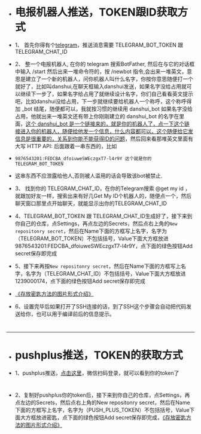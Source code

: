 - # 电报机器人推送，TOKEN跟ID获取方式

- 1、 首先你得有个[telegram](https://telegram.org/)，推送消息需要 TELEGRAM_BOT_TOKEN 跟 TELEGRAM_CHAT_ID

- 2、 整一个电报机器人, 在你的 telegram 搜索BotFather, 然后在与它的对话框中输入 /start 然后出来一堆命令符的，按 /newbot 指令,会出来一堆英文，意思是建立了一个新的机器人，问你机器人叫什么名字，你按你意思随便打一个就好了，比如叫danshui,在聊天框输入danshui发送，如果名字没给占用就可以继续下一步了，如果名字给占用了就继续设计名字，你们自己看看英文提示吧，比如danshui没给占用，下一步就继续要给机器人一个称呼，这个称呼得加 _bot 结尾，随便都可以，我就按习惯的继续用 danshui_bot 如果名字没给占用，他就出来一堆英文还有带上你刚刚建立的 danshui_bot 的名字在里面，[这个 danshui_bot 是一个链接来的，就是你的机器人了，点一下这个链接进入你的机器人，随便给他发一个信息，什么内容都可以，这个随便给它发信息是很重要的，关系到你能不能获得ID的问题](#)，然后回来看那堆英文里面有大写 HTTP API: 后面跟着一串东西的，比如 
-     9876543201:FEDCBA_dfoiuweSWEczgxT7-l4r9Y 这个就是你的TELEGRAM_BOT_TOKEN

- 这串东西不应泄露给他人,否则被人滥用的话会导致该bot被禁止.


- 3、 找到你的 TELEGRAM_CHAT_ID，在你的Telegram搜索 @get my id ，就跟加好友一样，搜索出来有好几Get My ID个机器人的，随便点一个，然后聊天窗口那里点开始聊天，就能显示出你的TELEGRAM_CHAT_ID

- 4、TELEGRAM_BOT_TOKEN 跟 TELEGRAM_CHAT_ID生成好了，接下来到你自己的仓库，点Settings，再点左边的Secrets，然后点右上角的`New repositonry secret`，然后在Name下面的方框写上名字，名字为（TELEGRAM_BOT_TOKEN）不包括括号，Value下面大方框放进9876543201:FEDCBA_dfoiuweSWEczgxT7-l4r9Y，点下面的绿色按钮Add secret保存即完成

- 5、接下来再按`New repositonry secret`，然后在Name下面的方框写上名字，名字为（TELEGRAM_CHAT_ID）不包括括号，Value下面大方框放进1239000174，点下面的绿色按钮Add secret保存即完成

- [《存放密匙方法的图片形式介绍》](https://github.com/danshui-git/shuoming/blob/master/jm.md#%E8%8E%B7%E5%8F%96%E5%AF%86%E5%8C%99%E5%90%8E%E6%88%91%E4%BB%AC%E7%8E%B0%E5%9C%A8%E5%8E%BB%E6%82%A8%E9%9C%80%E8%A6%81%E5%AF%86%E5%8C%99%E7%9A%84%E4%BB%93%E5%BA%93%E5%AD%98%E6%94%BE%E5%AF%86%E5%8C%99)

- 6、设置完毕后如果打开了SSH连接的话，到了SSH这个步骤会自动把代码发送给你，也可以用于编译前后的信息提示。

#
---
#

- # pushplus推送，TOKEN的获取方式


- 1、pushplus推送，[点击这里](http://www.pushplus.plus/push1.html)，微信扫码登录，就可以看到你的token了
#
- 2、复制好pushplus你的token后，接下来到你自己的仓库，点Settings，再点左边的Secrets，然后点右上角的New repositonry secret，然后在Name下面的方框写上名字，名字为（PUSH_PLUS_TOKEN）不包括括号，Value下面大方框放进密匙，点下面的绿色按钮Add secret保存即完成，[《存放密匙方法的图片形式介绍》](https://github.com/danshui-git/shuoming/blob/master/jm.md#%E8%8E%B7%E5%8F%96%E5%AF%86%E5%8C%99%E5%90%8E%E6%88%91%E4%BB%AC%E7%8E%B0%E5%9C%A8%E5%8E%BB%E6%82%A8%E9%9C%80%E8%A6%81%E5%AF%86%E5%8C%99%E7%9A%84%E4%BB%93%E5%BA%93%E5%AD%98%E6%94%BE%E5%AF%86%E5%8C%99)
